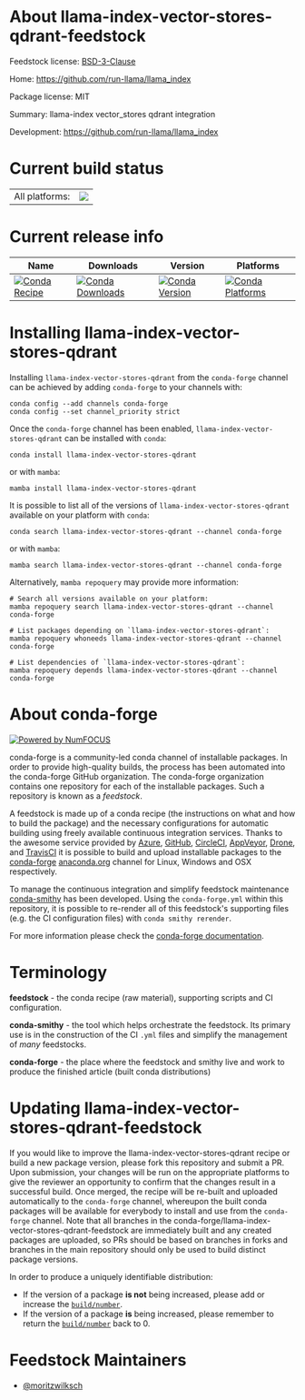 About llama-index-vector-stores-qdrant-feedstock
================================================

Feedstock license: [BSD-3-Clause](https://github.com/conda-forge/llama-index-vector-stores-qdrant-feedstock/blob/main/LICENSE.txt)

Home: https://github.com/run-llama/llama_index

Package license: MIT

Summary: llama-index vector_stores qdrant integration

Development: https://github.com/run-llama/llama_index

Current build status
====================


<table><tr><td>All platforms:</td>
    <td>
      <a href="https://dev.azure.com/conda-forge/feedstock-builds/_build/latest?definitionId=24867&branchName=main">
        <img src="https://dev.azure.com/conda-forge/feedstock-builds/_apis/build/status/llama-index-vector-stores-qdrant-feedstock?branchName=main">
      </a>
    </td>
  </tr>
</table>

Current release info
====================

| Name | Downloads | Version | Platforms |
| --- | --- | --- | --- |
| [![Conda Recipe](https://img.shields.io/badge/recipe-llama--index--vector--stores--qdrant-green.svg)](https://anaconda.org/conda-forge/llama-index-vector-stores-qdrant) | [![Conda Downloads](https://img.shields.io/conda/dn/conda-forge/llama-index-vector-stores-qdrant.svg)](https://anaconda.org/conda-forge/llama-index-vector-stores-qdrant) | [![Conda Version](https://img.shields.io/conda/vn/conda-forge/llama-index-vector-stores-qdrant.svg)](https://anaconda.org/conda-forge/llama-index-vector-stores-qdrant) | [![Conda Platforms](https://img.shields.io/conda/pn/conda-forge/llama-index-vector-stores-qdrant.svg)](https://anaconda.org/conda-forge/llama-index-vector-stores-qdrant) |

Installing llama-index-vector-stores-qdrant
===========================================

Installing `llama-index-vector-stores-qdrant` from the `conda-forge` channel can be achieved by adding `conda-forge` to your channels with:

```
conda config --add channels conda-forge
conda config --set channel_priority strict
```

Once the `conda-forge` channel has been enabled, `llama-index-vector-stores-qdrant` can be installed with `conda`:

```
conda install llama-index-vector-stores-qdrant
```

or with `mamba`:

```
mamba install llama-index-vector-stores-qdrant
```

It is possible to list all of the versions of `llama-index-vector-stores-qdrant` available on your platform with `conda`:

```
conda search llama-index-vector-stores-qdrant --channel conda-forge
```

or with `mamba`:

```
mamba search llama-index-vector-stores-qdrant --channel conda-forge
```

Alternatively, `mamba repoquery` may provide more information:

```
# Search all versions available on your platform:
mamba repoquery search llama-index-vector-stores-qdrant --channel conda-forge

# List packages depending on `llama-index-vector-stores-qdrant`:
mamba repoquery whoneeds llama-index-vector-stores-qdrant --channel conda-forge

# List dependencies of `llama-index-vector-stores-qdrant`:
mamba repoquery depends llama-index-vector-stores-qdrant --channel conda-forge
```


About conda-forge
=================

[![Powered by
NumFOCUS](https://img.shields.io/badge/powered%20by-NumFOCUS-orange.svg?style=flat&colorA=E1523D&colorB=007D8A)](https://numfocus.org)

conda-forge is a community-led conda channel of installable packages.
In order to provide high-quality builds, the process has been automated into the
conda-forge GitHub organization. The conda-forge organization contains one repository
for each of the installable packages. Such a repository is known as a *feedstock*.

A feedstock is made up of a conda recipe (the instructions on what and how to build
the package) and the necessary configurations for automatic building using freely
available continuous integration services. Thanks to the awesome service provided by
[Azure](https://azure.microsoft.com/en-us/services/devops/), [GitHub](https://github.com/),
[CircleCI](https://circleci.com/), [AppVeyor](https://www.appveyor.com/),
[Drone](https://cloud.drone.io/welcome), and [TravisCI](https://travis-ci.com/)
it is possible to build and upload installable packages to the
[conda-forge](https://anaconda.org/conda-forge) [anaconda.org](https://anaconda.org/)
channel for Linux, Windows and OSX respectively.

To manage the continuous integration and simplify feedstock maintenance
[conda-smithy](https://github.com/conda-forge/conda-smithy) has been developed.
Using the ``conda-forge.yml`` within this repository, it is possible to re-render all of
this feedstock's supporting files (e.g. the CI configuration files) with ``conda smithy rerender``.

For more information please check the [conda-forge documentation](https://conda-forge.org/docs/).

Terminology
===========

**feedstock** - the conda recipe (raw material), supporting scripts and CI configuration.

**conda-smithy** - the tool which helps orchestrate the feedstock.
                   Its primary use is in the construction of the CI ``.yml`` files
                   and simplify the management of *many* feedstocks.

**conda-forge** - the place where the feedstock and smithy live and work to
                  produce the finished article (built conda distributions)


Updating llama-index-vector-stores-qdrant-feedstock
===================================================

If you would like to improve the llama-index-vector-stores-qdrant recipe or build a new
package version, please fork this repository and submit a PR. Upon submission,
your changes will be run on the appropriate platforms to give the reviewer an
opportunity to confirm that the changes result in a successful build. Once
merged, the recipe will be re-built and uploaded automatically to the
`conda-forge` channel, whereupon the built conda packages will be available for
everybody to install and use from the `conda-forge` channel.
Note that all branches in the conda-forge/llama-index-vector-stores-qdrant-feedstock are
immediately built and any created packages are uploaded, so PRs should be based
on branches in forks and branches in the main repository should only be used to
build distinct package versions.

In order to produce a uniquely identifiable distribution:
 * If the version of a package **is not** being increased, please add or increase
   the [``build/number``](https://docs.conda.io/projects/conda-build/en/latest/resources/define-metadata.html#build-number-and-string).
 * If the version of a package **is** being increased, please remember to return
   the [``build/number``](https://docs.conda.io/projects/conda-build/en/latest/resources/define-metadata.html#build-number-and-string)
   back to 0.

Feedstock Maintainers
=====================

* [@moritzwilksch](https://github.com/moritzwilksch/)

